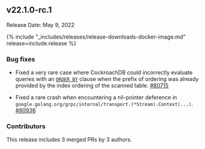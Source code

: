 ## v22.1.0-rc.1

Release Date: May 9, 2022

{% include "_includes/releases/release-downloads-docker-image.md" release=include.release %}

<h3 id="v22-1-0-rc-1-bug-fixes">Bug fixes</h3>

- Fixed a very rare case where CockroachDB could incorrectly evaluate queries with an [`ORDER BY`](https://www.cockroachlabs.com/docs/v22.1/order-by) clause when the prefix of ordering was already provided by the index ordering of the scanned table. [#80715][#80715]

- Fixed a rare crash when encountering a nil-pointer deference in `google.golang.org/grpc/internal/transport.(*Stream).Context(...)`. [#80936][#80936]

<h3 id="v22-1-0-rc-1-contributors">Contributors</h3>

This release includes 3 merged PRs by 3 authors.

[#80715]: https://github.com/cockroachdb/cockroach/pull/80715
[#80936]: https://github.com/cockroachdb/cockroach/pull/80936
